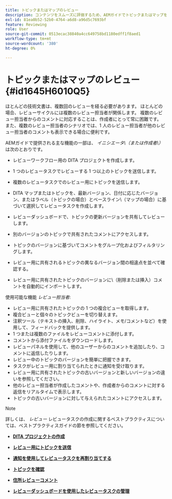 ```yaml
---
title: トピックまたはマップのレビュー
description: コンテンツをスムーズに評価するため、AEMガイドでトピックまたはマップを効率的にレビューします。 AEMガイドの作成者およびレビュー担当者向けの機能を理解する。
exl-id: 81ea0b52-52b0-4764-a6d8-a96d5c7693bf
feature: Reviewing
role: User
source-git-commit: 0513ecac38840a4cc649758bd1180edff1f8aed1
workflow-type: tm+mt
source-wordcount: '380'
ht-degree: 0%

---
```


# トピックまたはマップのレビュー {#id1645H6010Q5}

ほとんどの技術文書は、複数回のレビューを経る必要があります。 ほとんどの場合、レビューサイクルには複数のレビュー担当者が関係します。 複数のレビュー担当者からのコメントに対応することは、作成者にとって常に困難です。 また、複数のレビュー担当者のシナリオでは、1 人のレビュー担当者が他のレビュー担当者のコメントも表示できる場合に便利です。

AEMガイドで提供される主な機能の一部は、 *イニシエータ\（または作成者\）* は次のとおりです。

- レビューワークフロー用の DITA プロジェクトを作成します。
- 1 つのレビュータスクでレビューする 1 つ以上のトピックを送信します。

- 複数のレビュータスクでのレビュー用にトピックを送信します。

- DITA マップまたはトピックを、最新バージョン、日付に応じたバージョン、またはラベル（トピックの場合）とベースライン\（マップの場合）に基づいて選択してレビュータスクを作成します。

- レビューダッシュボードで、トピックの更新バージョンを共有してレビューします。

- 別のバージョンのトピックで共有されたコメントにアクセスします。

- トピックのバージョンに基づいてコメントをグループ化およびフィルタリングします。

- レビュー用に共有されるトピックの異なるバージョン間の相違点を並べて確認する。

- レビュー用に共有されたトピックのバージョンに\（削除または挿入）コメントを自動的にインポートします。


使用可能な機能 *レビュー担当者*:

- レビュー用に共有されたトピックの 1 つの複合ビューを取得します。
- 複合ビューと個々のトピックビューを切り替えます。
- 注釈ツール（テキストの挿入、削除、ハイライト、メモ/コメントなど）を使用して、フィードバックを提供します。
- 1 つまたは複数のファイルをレビューコメントに添付します。
- コメントから添付ファイルをダウンロードします。
- レビューパネルを使用して、他のユーザーからのコメントを追加したり、コメントに返信したりします。
- レビュー中のトピックのバージョンを簡単に把握できます。
- タスクがレビュー用に割り当てられたときに通知を受け取ります。
- レビュー用に共有されたトピックの古いバージョンと新しいバージョンの違いを参照してください。
- 他のレビュー担当者が作成したコメントや、作成者からのコメントに対する返信をリアルタイムで表示します。
- トピックの古いバージョンに対して与えられたコメントにアクセスします。

>[!NOTE]
>
> 詳しくは、 *レビュー* レビュータスクの作成に関するベストプラクティスについては、ベストプラクティスガイドの節を参照してください。

- **[DITA プロジェクトの作成](authoring-create-dita-project.md)**

- **[レビュー用にトピックを送信](review-send-topics-for-review.md)**

- **[通知を使用してレビュータスクを再割り当てする](reassign-review-using-notification.md)**

- **[トピックを確認](review-topics.md)**

- **[住所レビューコメント](review-address-review-comments.md)**

- **[レビューダッシュボードを使用したレビュータスクの管理](review-manage-tasks-review-dashboard.md)**
